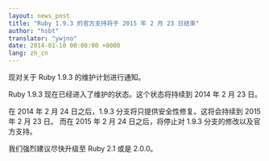 ```yaml
---
layout: news_post
title: "Ruby 1.9.3 的官方支持将于 2015 年 2 月 23 日结束"
author: "hsbt"
translator: "ywjno"
date: 2014-01-10 00:00:00 +0000
lang: zh_cn
---
```


现对关于 Ruby 1.9.3 的维护计划进行通知。

Ruby 1.9.3 现在已经进入了维护的状态。这个状态将持续到 2014 年 2 月 23 日。

在 2014 年 2 月 24 日之后，1.9.3 分支将只提供安全性修复。这将会持续到 2015 年 2 月 23 日。
而在 2015 年 2 月 24 日之后，将停止对 1.9.3 分支的修改以及官方支持。

我们强烈建议尽快升级至 Ruby 2.1 或是 2.0.0。
